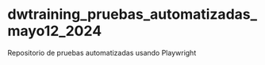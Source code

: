 # dwtraining_pruebas_automatizadas_mayo12_2024
Repositorio de pruebas automatizadas usando Playwright 
